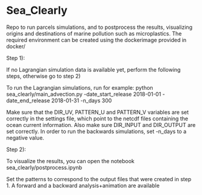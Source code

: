 # Sea_Clearly
Repo to run parcels simulations, and to postprocess the results, visualizing origins and destinations of marine pollution such as microplastics.
The required environment can be created using the dockerimage provided in docker/

Step 1):

If no Lagrangian simulation data is available yet, perform the following steps, otherwise go to step 2)

To run the Lagrangian simulations, run for example:
python sea_clearly/main_advection.py -date_start_release 2018-01-01 -date_end_release 2018-01-31 -n_days 300

Make sure that the DIR_UV, PATTERN_U and PATTERN_V variables are set correctly in the settings file, which point to the netcdf files containing the ocean current information. Also make sure DIR_INPUT and DIR_OUTPUT are set correctly. In order to run the backwards simulations, set -n_days to a negative value.


Step 2):

To visualize the results, you can open the notebook sea_clearly/postprocess.ipynb

Set the patterns to correspond to the output files that were created in step 1. A forward and a backward analysis+animation are available
